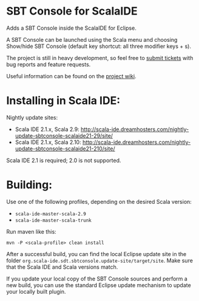 SBT Console for ScalaIDE
========================

Adds a SBT Console inside the ScalaIDE for Eclipse.

A SBT Console can be launched using the Scala menu and choosing Show/hide SBT Console (default key shortcut: all three modifier keys + s).

The project is still in heavy development, so feel free to [submit tickets](https://github.com/SandroGrzicic/sbtconsole/issues/new) with bug reports and feature requests.

Useful information can be found on the [project wiki](https://github.com/SandroGrzicic/sbtconsole/wiki).

Installing in Scala IDE:
=======================

Nightly update sites:

* Scala IDE 2.1.x, Scala 2.9: http://scala-ide.dreamhosters.com/nightly-update-sbtconsole-scalaide21-29/site/
* Scala IDE 2.1.x, Scala 2.10: http://scala-ide.dreamhosters.com/nightly-update-sbtconsole-scalaide21-210/site/

Scala IDE 2.1 is required; 2.0 is not supported.

Building:
=========

Use one of the following profiles, depending on the desired Scala version:

* `scala-ide-master-scala-2.9`
* `scala-ide-master-scala-trunk`

Run maven like this:

    mvn -P <scala-profile> clean install

After a successful build, you can find the local Eclipse update site in the folder `org.scala-ide.sdt.sbtconsole.update-site/target/site`. Make sure that the Scala IDE and Scala versions match.

If you update your local copy of the SBT Console sources and perform a new build, you can use the standard Eclipse update mechanism to update your locally built plugin.